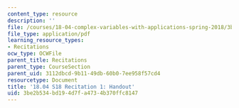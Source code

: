 ```yaml
---
content_type: resource
description: ''
file: /courses/18-04-complex-variables-with-applications-spring-2018/3be2b534bd194d7fa4734b370ffc8147_MIT18_04S18_Recit1-handout.pdf
file_type: application/pdf
learning_resource_types:
- Recitations
ocw_type: OCWFile
parent_title: Recitations
parent_type: CourseSection
parent_uid: 3112dbcd-9b11-49db-60b0-7ee958f57cd4
resourcetype: Document
title: '18.04 S18 Recitation 1: Handout'
uid: 3be2b534-bd19-4d7f-a473-4b370ffc8147
---
```

